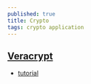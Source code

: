 ```yaml
---
published: true
title: Crypto
tags: crypto application
---
```


## [Veracrypt](https://www.veracrypt.fr/en/Documentation.html)
- [tutorial](https://kifarunix.com/how-to-install-and-use-veracrypt-to-encrypt-drives-on-ubuntu-18-04/)
